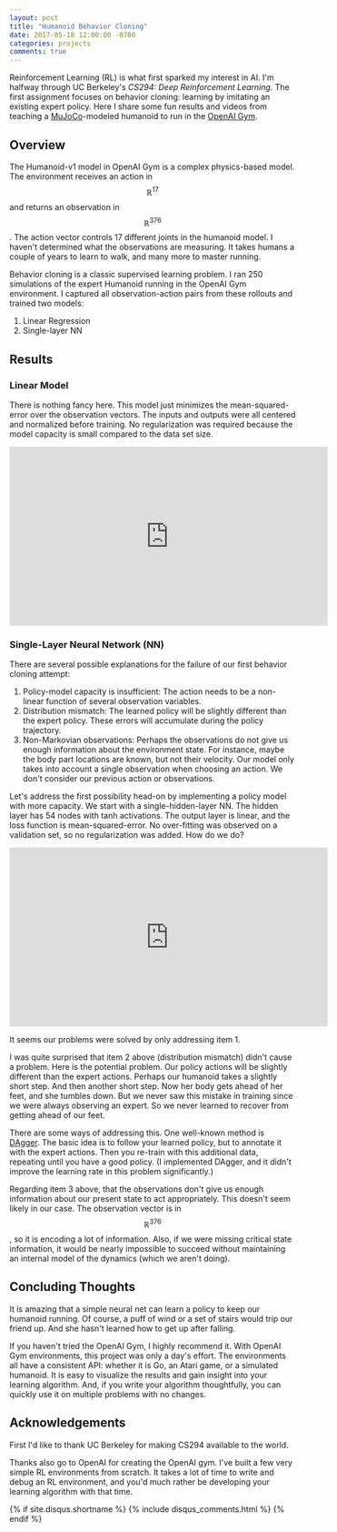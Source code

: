 ```yaml
---
layout: post
title: "Humanoid Behavior Cloning"
date: 2017-05-18 12:00:00 -0700
categories: projects
comments: true
---
```

Reinforcement Learning (RL) is what first sparked my interest in AI. I'm halfway through UC Berkeley's *CS294: Deep Reinforcement Learning*. The first assignment focuses on behavior cloning: learning by imitating an existing expert policy. Here I share some fun results and videos from teaching a [MuJoCo](http://www.mujoco.org/)-modeled humanoid to run in the [OpenAI Gym](https://gym.openai.com/).

## Overview

<script src="https://cdnjs.cloudflare.com/ajax/libs/mathjax/2.7.0/MathJax.js?config=TeX-AMS-MML_HTMLorMML" type="text/javascript"></script>

The Humanoid-v1 model in OpenAI Gym is a complex physics-based model. The environment receives an action in $$\mathbb{R}^{17}$$ and returns an observation in $$\mathbb{R}^{376}$$. The action vector controls 17 different joints in the humanoid model. I haven't determined what the observations are measuring. It takes humans a couple of years to learn to walk, and many more to master running. 

Behavior cloning is a classic supervised learning problem. I ran 250 simulations of the expert Humanoid running in the OpenAI Gym environment. I captured all observation-action pairs from these rollouts and trained two models:

1. Linear Regression
2. Single-layer NN

## Results

### Linear Model

There is nothing fancy here. This model just minimizes the mean-squared-error over the observation vectors. The inputs and outputs were all centered and normalized before training. No regularization was required because the model capacity is small compared to the data set size. 

<iframe width="560" height="315" src="https://www.youtube.com/embed/gmj45Lmxhy4?rel=0" frameborder="0" allowfullscreen></iframe>

### Single-Layer Neural Network (NN)

There are several possible explanations for the failure of our first behavior cloning attempt:

1. Policy-model capacity is insufficient: The action needs to be a non-linear function of several observation variables.
2. Distribution mismatch: The learned policy will be slightly different than the expert policy. These errors will accumulate during the policy trajectory.
3. Non-Markovian observations: Perhaps the observations do not give us enough information about the environment state. For instance, maybe the body part locations are known, but not their velocity. Our model only takes into account a single observation when choosing an action. We don't consider our previous action or observations.

Let's address the first possibility head-on by implementing a policy model with more capacity. We start with a single-hidden-layer NN. The hidden layer has 54 nodes with tanh activations. The output layer is linear, and the loss function is mean-squared-error. No over-fitting was observed on a validation set, so no regularization was added. How do we do?

<iframe width="560" height="315" src="https://www.youtube.com/embed/HRRxu3YYazQ?rel=0" frameborder="0" allowfullscreen></iframe>

It seems our problems were solved by only addressing item 1. 

I was quite surprised that item 2 above (distribution mismatch) didn't cause a problem. Here is the potential problem. Our policy actions will be slightly different than the expert actions. Perhaps our humanoid takes a slightly short step. And then another short step. Now her body gets ahead of her feet, and she tumbles down. But we never saw this mistake in training since we were always observing an expert. So we never learned to recover from getting ahead of our feet.

There are some ways of addressing this. One well-known method is [DAgger](https://arxiv.org/pdf/1011.0686.pdf). The basic idea is to follow your learned policy, but to annotate it with the expert actions. Then you re-train with this additional data, repeating until you have a good policy. (I implemented DAgger, and it didn't improve the learning rate in this problem significantly.)

Regarding item 3 above, that the observations don't give us enough information about our present state to act appropriately. This doesn't seem likely in our case. The observation vector is in $$\mathbb{R}^{376}$$, so it is encoding a lot of information. Also, if we were missing critical state information, it would be nearly impossible to succeed without maintaining an internal model of the dynamics (which we aren't doing).

## Concluding Thoughts

It is amazing that a simple neural net can learn a policy to keep our humanoid running. Of course, a puff of wind or a set of stairs would trip our friend up. And she hasn't learned how to get up after falling.

If you haven't tried the OpenAI Gym, I highly recommend it. With OpenAI Gym environments, this project was only a day's effort. The environments all have a consistent API: whether it is Go, an Atari game, or a simulated humanoid. It is easy to visualize the results and gain insight into your learning algorithm. And, if you write your algorithm thoughtfully, you can quickly use it on multiple problems with no changes.

## Acknowledgements

First I'd like to thank UC Berkeley for making CS294 available to the world.

Thanks also go to OpenAI for creating the OpenAI gym. I've built a few very simple RL environments from scratch. It takes a lot of time to write and debug an RL environment, and you'd much rather be developing your learning algorithm with that time. 

{% if site.disqus.shortname %}
  {% include disqus_comments.html %}
{% endif %}
